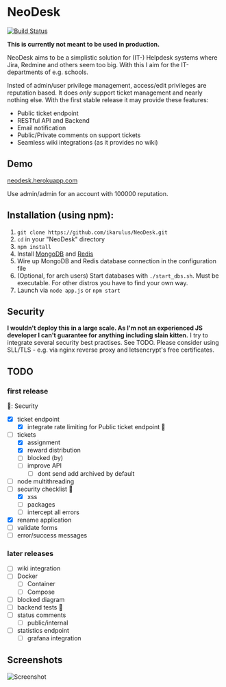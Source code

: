 # NeoDesk

[![Build Status](https://travis-ci.org/ikarulus/NeoDesk.svg?branch=master)](https://travis-ci.org/ikarulus/NeoDesk)

**This is currently not meant to be used in production.**

NeoDesk aims to be a simplistic solution for (IT-) Helpdesk systems where Jira, Redmine and others seem too big. With this I aim for the IT-departments of e.g. schools.

Insted of admin/user privilege management, access/edit privileges are reputation based. It does *only* support ticket management and nearly nothing else.
With the first stable release it may provide these features:

* Public ticket endpoint
* RESTful API and Backend
* Email notification
* Public/Private comments on support tickets
* Seamless wiki integrations (as it provides no wiki)

## Demo
[neodesk.herokuapp.com](https://neodesk.herokuapp.com)

Use admin/admin for an account with 100000 reputation.

## Installation (using npm):
1. `git clone https://github.com/ikarulus/NeoDesk.git`
2. `cd` in your "NeoDesk" directory
3. `npm install`
4. Install [MongoDB](https://docs.mongodb.com/manual/installation/) and [Redis](https://redis.io/topics/quickstart)
5. Wire up MongoDB and Redis database connection in the configuration file
6. (Optional, for arch users) Start databases with `./start_dbs.sh`. Must be executable. For other distros you have to find your own way.
7. Launch via `node app.js` or `npm start`

## Security
**I wouldn't deploy this in a large scale. As I'm not an experienced JS developer I can't guarantee for anything including slain kitten.**
I try to integrate several security best practises. See TODO. Please consider using SLL/TLS - e.g. via nginx reverse proxy and letsencrypt's free certificates.

## TODO
### first release
:key:: Security
- [x] ticket endpoint
    - [x] integrate rate limiting for Public ticket endpoint :key:
- [ ] tickets
    - [x] assignment
    - [x] reward distribution
    - [ ] blocked (by)
    - [ ] improve API
        - [ ] dont send add archived by default
- [ ] node multithreading
- [ ] security checklist :key:
    - [x] xss
    - [ ] packages
    - [ ] intercept all errors
- [x] rename application
- [ ] validate forms
- [ ] error/success messages

### later releases
- [ ] wiki integration
- [ ] Docker
    - [ ] Container
    - [ ] Compose
- [ ] blocked diagram
- [ ] backend tests :key:
- [ ] status comments
    - [ ] public/internal
- [ ] statistics endpoint
    - [ ] grafana integration

## Screenshots
![Screenshot](https://user-images.githubusercontent.com/20602537/38381227-6dae4584-3906-11e8-92e6-c8740a6319cd.png)